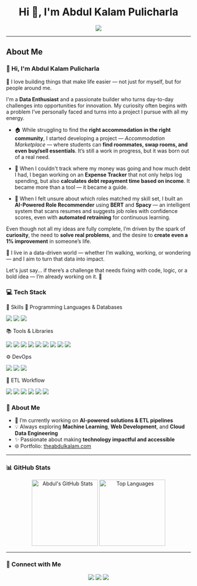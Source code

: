 
<h1 align="center">Hi 👋, I'm Abdul Kalam Pulicharla</h1>

<p align="center">
  <img src="https://readme-typing-svg.herokuapp.com/?lines=Data+Engineer;AI+Enthusiast;Machine+Learning+Explorer;Always+Learning+New+Tech&center=true&width=500&height=45">
</p>

---
## About Me
### 👋 Hi, I'm Abdul Kalam Pulicharla

🚀 I love building things that make life easier — not just for myself, but for people around me.

I'm a **Data Enthusiast** and a passionate builder who turns day-to-day challenges into opportunities for innovation. My curiosity often begins with a problem I’ve personally faced and turns into a project I pursue with all my energy.

- 🏠 While struggling to find the **right accommodation in the right community**, I started developing a project — *Accommodation Marketplace* — where students can **find roommates, swap rooms, and even buy/sell essentials**. It’s still a work in progress, but it was born out of a real need.
  
- 💸 When I couldn't track where my money was going and how much debt I had, I began working on an **Expense Tracker** that not only helps log spending, but also **calculates debt repayment time based on income**. It became more than a tool — it became a guide.

- 🤖 When I felt unsure about which roles matched my skill set, I built an **AI-Powered Role Recommender** using **BERT** and **Spacy** — an intelligent system that scans resumes and suggests job roles with confidence scores, even with **automated retraining** for continuous learning.

Even though not all my ideas are fully complete, I’m driven by the spark of **curiosity**, the need to **solve real problems**, and the desire to **create even a 1% improvement** in someone’s life.

🧠 I live in a data-driven world — whether I’m walking, working, or wondering — and I aim to turn that data into impact.

Let's just say... if there’s a challenge that needs fixing with code, logic, or a bold idea — I’m already working on it. 🚀


### 💻 Tech Stack

🚀 Skills
🧠 Programming Languages & Databases
<p> <img src="https://img.shields.io/badge/Python-3776AB?style=for-the-badge&logo=python&logoColor=white"/> <img src="https://img.shields.io/badge/SQL-336791?style=for-the-badge&logo=postgresql&logoColor=white"/> <img src="https://img.shields.io/badge/PostgreSQL-4169E1?style=for-the-badge&logo=postgresql&logoColor=white"/> </p>
📚 Tools & Libraries
<p> <img src="https://img.shields.io/badge/Scikit--learn-F7931E?style=for-the-badge&logo=scikit-learn&logoColor=white"/> <img src="https://img.shields.io/badge/Pandas-150458?style=for-the-badge&logo=pandas&logoColor=white"/> <img src="https://img.shields.io/badge/Numpy-013243?style=for-the-badge&logo=numpy&logoColor=white"/> <img src="https://img.shields.io/badge/TensorFlow-FF6F00?style=for-the-badge&logo=tensorflow&logoColor=white"/> <img src="https://img.shields.io/badge/Keras-D00000?style=for-the-badge&logo=keras&logoColor=white"/> <img src="https://img.shields.io/badge/GitHub-181717?style=for-the-badge&logo=github&logoColor=white"/> <img src="https://img.shields.io/badge/Excel-217346?style=for-the-badge&logo=microsoft-excel&logoColor=white"/> <img src="https://img.shields.io/badge/PowerPoint-B7472A?style=for-the-badge&logo=microsoft-powerpoint&logoColor=white"/> <img src="https://img.shields.io/badge/Power_BI-F2C811?style=for-the-badge&logo=powerbi&logoColor=black"/> </p>
⚙️ DevOps
<p> <img src="https://img.shields.io/badge/Docker-2496ED?style=for-the-badge&logo=docker&logoColor=white"/> <img src="https://img.shields.io/badge/GitHub_Actions-2088FF?style=for-the-badge&logo=github-actions&logoColor=white"/> <img src="https://img.shields.io/badge/CI%2FCD-000000?style=for-the-badge&logo=github&logoColor=white"/> </p>
🔁 ETL Workflow
<p> <img src="https://img.shields.io/badge/Azure%20Data%20Factory-007FFF?style=for-the-badge&logo=microsoft-azure&logoColor=white"/> <img src="https://img.shields.io/badge/Azure%20Databricks-E65A1F?style=for-the-badge&logo=databricks&logoColor=white"/> <img src="https://img.shields.io/badge/Azure%20SQL-0078D4?style=for-the-badge&logo=microsoft-sql-server&logoColor=white"/> <img src="https://img.shields.io/badge/Apache%20Spark-E25A1C?style=for-the-badge&logo=apachespark&logoColor=white"/> <img src="https://img.shields.io/badge/Apache%20Airflow-017CEE?style=for-the-badge&logo=apacheairflow&logoColor=white"/> <img src="https://img.shields.io/badge/Snowflake-56B9DA?style=for-the-badge&logo=snowflake&logoColor=white"/> </p>

### 🌱 About Me

- 🔭 I’m currently working on **AI-powered solutions & ETL pipelines**
- 💡 Always exploring **Machine Learning**, **Web Development**, and **Cloud Data Engineering**
- ✨ Passionate about making **technology impactful and accessible**
- 🌐 Portfolio: [theabdulkalam.com](http://theabdulkalam.com)

---

### 📊 GitHub Stats

<p align="center">
  <img src="https://github-readme-stats.vercel.app/api?username=Abdul7569&show_icons=true&theme=radical" alt="Abdul's GitHub Stats" height="180"/>
  <img src="https://github-readme-stats.vercel.app/api/top-langs/?username=Abdul7569&layout=compact&theme=radical" alt="Top Languages" height="180"/>
</p>

---

### 🤝 Connect with Me

<p align="center">
  <a href="https://linkedin.com/in/abdulkalam-pulicharla"><img src="https://img.shields.io/badge/LinkedIn-blue?style=for-the-badge&logo=linkedin&logoColor=white"/></a>
  <a href="mailto:abdulkalampulicharla@gmail.com"><img src="https://img.shields.io/badge/Gmail-D14836?style=for-the-badge&logo=gmail&logoColor=white"/></a>
  <a href="https://theabdulkalam.com"><img src="https://img.shields.io/badge/Portfolio-000?style=for-the-badge&logo=vercel&logoColor=white"/></a>
</p>
